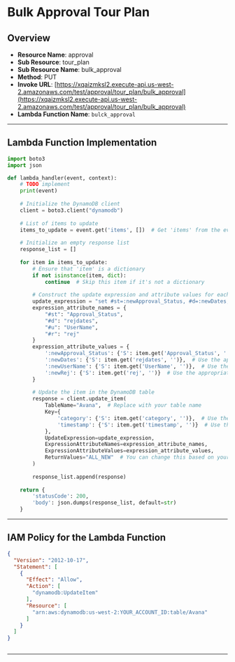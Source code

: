 # Bulk Approval Tour Plan

## Overview
- **Resource Name**: approval
- **Sub Resource**: tour_plan
- **Sub Resource Name**: bulk_approval
- **Method**: PUT
- **Invoke URL**: [https://xqaizmksl2.execute-api.us-west-2.amazonaws.com/test/approval/tour_plan/bulk_approval](https://xqaizmksl2.execute-api.us-west-2.amazonaws.com/test/approval/tour_plan/bulk_approval)
- **Lambda Function Name**: `bulck_approval`
---

## Lambda Function Implementation

```python
import boto3
import json

def lambda_handler(event, context):
    # TODO implement
    print(event)
    
    # Initialize the DynamoDB client
    client = boto3.client("dynamodb")
    
    # List of items to update
    items_to_update = event.get('items', [])  # Get 'items' from the event or use an empty list if it doesn't exist
    
    # Initialize an empty response list
    response_list = []
    
    for item in items_to_update:
        # Ensure that 'item' is a dictionary
        if not isinstance(item, dict):
            continue  # Skip this item if it's not a dictionary
        
        # Construct the update expression and attribute values for each item
        update_expression = "set #st=:newApproval_Status, #d=:newDates, #u=:newUserName, #r=:newRej"
        expression_attribute_names = {
            "#st": "Approval_Status",
            "#d": "rejdates",
            "#u": "UserName",
            "#r": "rej"
        }
        expression_attribute_values = {
            ':newApproval_Status': {'S': item.get('Approval_Status', '')},  # Use the appropriate DynamoDB type (S for String in this case)
            ':newDates': {'S': item.get('rejdates', '')},  # Use the appropriate DynamoDB type
            ':newUserName': {'S': item.get('UserName', '')},  # Use the appropriate DynamoDB type
            ':newRej': {'S': item.get('rej', '')}  # Use the appropriate DynamoDB type
        }
        
        # Update the item in the DynamoDB table
        response = client.update_item(
            TableName="Avana",  # Replace with your table name
            Key={
                'category': {'S': item.get('category', '')},  # Use the appropriate DynamoDB type for the key
                'timestamp': {'S': item.get('timestamp', '')}  # Use the appropriate DynamoDB type for the key
            },
            UpdateExpression=update_expression,
            ExpressionAttributeNames=expression_attribute_names,
            ExpressionAttributeValues=expression_attribute_values,
            ReturnValues="ALL_NEW"  # You can change this based on your requirements
        )
        
        response_list.append(response)
    
    return {
        'statusCode': 200,
        'body': json.dumps(response_list, default=str)
    }

```


---

## IAM Policy for the Lambda Function

```json
{
  "Version": "2012-10-17",
  "Statement": [
    {
      "Effect": "Allow",
      "Action": [
        "dynamodb:UpdateItem"
      ],
      "Resource": [
        "arn:aws:dynamodb:us-west-2:YOUR_ACCOUNT_ID:table/Avana"
      ]
    }
  ]
}



```
---